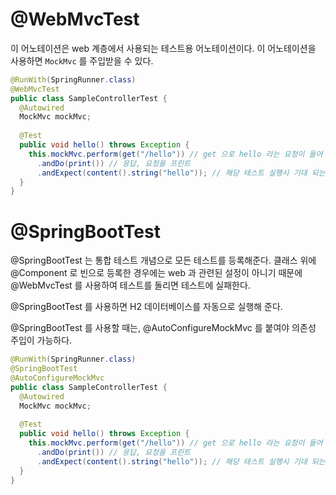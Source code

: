 # @WebMvcTest

이 어노테이션은 web 계층에서 사용되는 테스트용 어노테이션이다. 이 어노테이션을 사용하면 `MockMvc` 를 주입받을 수 있다.

```java
@RunWith(SpringRunner.class)
@WebMvcTest
public class SampleControllerTest {
  @Autowired
  MockMvc mockMvc;
  
  @Test
  public void hello() throws Exception {
    this.mockMvc.perform(get("/hello")) // get 으로 hello 라는 요청이 들어 왔을 때
      .andDo(print()) // 응답, 요청을 프린트
      .andExpect(content().string("hello")); // 해당 테스트 실행시 기대 되는(예상되는) 결과
  }
}
```

# @SpringBootTest

@SpringBootTest 는 통합 테스트 개념으로 모든 테스트를 등록해준다. 클래스 위에 @Component 로 빈으로 등록한 경우에는 web 과 관련된 설정이 아니기 때문에 @WebMvcTest 를 사용하여 테스트를 돌리면 테스트에 실패한다.

@SpringBootTest 를 사용하면 H2 데이터베이스를 자동으로 실행해 준다.

@SpringBootTest 를 사용할 때는, @AutoConfigureMockMvc 를 붙여야 의존성 주입이 가능하다.

```java
@RunWith(SpringRunner.class)
@SpringBootTest
@AutoConfigureMockMvc
public class SampleControllerTest {
  @Autowired
  MockMvc mockMvc;
  
  @Test
  public void hello() throws Exception {
    this.mockMvc.perform(get("/hello")) // get 으로 hello 라는 요청이 들어 왔을 때
      .andDo(print()) // 응답, 요청을 프린트
      .andExpect(content().string("hello")); // 해당 테스트 실행시 기대 되는(예상되는) 결과
  }
}
```
